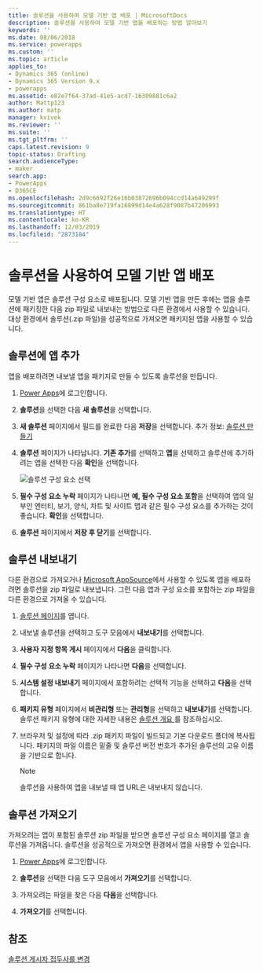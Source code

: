 ```yaml
---
title: 솔루션을 사용하여 모델 기반 앱 배포 | MicrosoftDocs
description: 솔루션을 사용하여 모델 기반 앱을 배포하는 방법 알아보기
keywords: ''
ms.date: 08/06/2018
ms.service: powerapps
ms.custom: ''
ms.topic: article
applies_to:
- Dynamics 365 (online)
- Dynamics 365 Version 9.x
- powerapps
ms.assetid: e82e7f64-37ad-41e5-acd7-16309881c6a2
author: Mattp123
ms.author: matp
manager: kvivek
ms.reviewer: ''
ms.suite: ''
ms.tgt_pltfrm: ''
caps.latest.revision: 9
topic-status: Drafting
search.audienceType:
- maker
search.app:
- PowerApps
- D365CE
ms.openlocfilehash: 2d9c6692f26e16b03872696b094ccd14a649299f
ms.sourcegitcommit: 861ba8e719fa16899d14e4a628f9087b47206993
ms.translationtype: HT
ms.contentlocale: ko-KR
ms.lasthandoff: 12/03/2019
ms.locfileid: "2873184"
---
```

# <a name="distribute-a-model-driven-app-using-a-solution"></a>솔루션을 사용하여 모델 기반 앱 배포

모델 기반 앱은 솔루션 구성 요소로 배포됩니다. 모델 기반 앱을 만든 후에는 앱을 솔루션에 패키징한 다음 zip 파일로 내보내는 방법으로 다른 환경에서 사용할 수 있습니다. 대상 환경에서 솔루션(.zip 파일)을 성공적으로 가져오면 패키지된 앱을 사용할 수 있습니다. 
  
## <a name="add-an-app-to-a-solution"></a>솔루션에 앱 추가
앱을 배포하려면 내보낼 앱을 패키지로 만들 수 있도록 솔루션을 만듭니다.

1. [Power Apps](https://make.powerapps.com/?utm_source=padocs&utm_medium=linkinadoc&utm_campaign=referralsfromdoc)에 로그인합니다.

2. **솔루션**을 선택한 다음 **새 솔루션**을 선택합니다.
3. **새 솔루션** 페이지에서 필드를 완료한 다음 **저장**을 선택합니다. 추가 정보: [솔루션 만들기](../common-data-service/create-solution.md)
4. **솔루션** 페이지가 나타납니다. **기존 추가**를 선택하고 **앱**을 선택하고 솔루션에 추가하려는 앱을 선택한 다음 **확인**을 선택합니다. 

    ![솔루션 구성 요소 선택](media/select-solution-components.png)

5. **필수 구성 요소 누락** 페이지가 나타나면 **예, 필수 구성 요소 포함**을 선택하여 앱의 일부인 엔터티, 보기, 양식, 차트 및 사이트 맵과 같은 필수 구성 요소를 추가하는 것이 좋습니다. **확인**을 선택합니다.
6. **솔루션** 페이지에서 **저장 후 닫기**를 선택합니다.

## <a name="export-a-solution"></a>솔루션 내보내기
다른 환경으로 가져오거나 [Microsoft AppSource](https://appsource.microsoft.com/)에서 사용할 수 있도록 앱을 배포하려면 솔루션을 zip 파일로 내보냅니다. 그런 다음 앱과 구성 요소를 포함하는 zip 파일을 다른 환경으로 가져올 수 있습니다.

1. [솔루션 페이지](advanced-navigation.md#solutions)를 엽니다. 
2. 내보낼 솔루션을 선택하고 도구 모음에서 **내보내기**를 선택합니다. 
3. **사용자 지정 항목 게시** 페이지에서 **다음**을 클릭합니다.
4. **필수 구성 요소 누락** 페이지가 나타나면 **다음**을 선택합니다. 
5. **시스템 설정 내보내기** 페이지에서 포함하려는 선택적 기능을 선택하고 **다음**을 선택합니다. 
6. **패키지 유형** 페이지에서 **비관리형** 또는 **관리형**을 선택하고 **내보내기**를 선택합니다. 솔루션 패키지 유형에 대한 자세한 내용은 [솔루션 개요 ](../common-data-service/solutions-overview.md)를 참조하십시오.
7. 브라우저 및 설정에 따라 .zip 패키지 파일이 빌드되고 기본 다운로드 폴더에 복사됩니다. 패키지의 파일 이름은 밑줄 및 솔루션 버전 번호가 추가된 솔루션의 고유 이름을 기반으로 합니다.

    > [!NOTE]
    > 솔루션을 사용하여 앱을 내보낼 때 앱 URL은 내보내지 않습니다.
  
## <a name="import-a-solution"></a>솔루션 가져오기  
가져오려는 앱이 포함된 솔루션 zip 파일을 받으면 솔루션 구성 요소 페이지를 열고 솔루션을 가져옵니다. 솔루션을 성공적으로 가져오면 환경에서 앱을 사용할 수 있습니다.

1. [Power Apps](https://make.powerapps.com/?utm_source=padocs&utm_medium=linkinadoc&utm_campaign=referralsfromdoc)에 로그인합니다.

2. **솔루션**을 선택한 다음 도구 모음에서 **가져오기**를 선택합니다.
3. 가져오려는 파일을 찾은 다음 **다음**을 선택합니다.
4. **가져오기**를 선택합니다.

## <a name="see-also"></a>참조
[솔루션 게시자 접두사를 변경](../common-data-service/change-solution-publisher-prefix.md)
